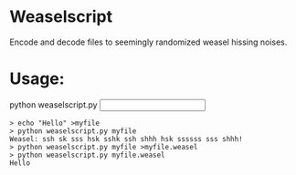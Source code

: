 # Weaselscript
Encode and decode files to seemingly randomized weasel hissing noises.

# Usage:
python weaselscript.py <input file>  
```
> echo "Hello" >myfile
> python weaselscript.py myfile
Weasel: ssh sk sss hsk sshk ssh shhh hsk sss﻿sss sss shhh!
> python weaselscript.py myfile >myfile.weasel
> python weaselscript.py myfile.weasel
Hello
```
